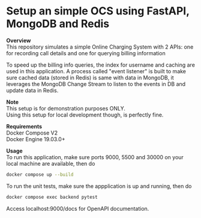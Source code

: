# Setup an simple OCS using FastAPI, MongoDB and Redis

**Overview**  
This repository simulates a simple Online Charging System with 2 APIs: one for recording call details and one for querying billing information

To speed up the billing info queries, the index for username and caching are used in this application. A process called "event listener" is built to make sure cached data (stored in Redis) is same with data in MongoDB, it leverages the MongoDB Change Stream to listen to the events in DB and update data in Redis.

**Note**  
This setup is for demonstration purposes ONLY.    
Using this setup for local development though, is perfectly fine.  

**Requirements**  
Docker Compose V2  
Docker Engine 19.03.0+

**Usage**  
To run this application, make sure ports 9000, 5500 and 30000 on your local machine are available, then do
```bash
docker compose up --build
```

To run the unit tests, make sure the appplication is up and running, then do
```bash
docker compose exec backend pytest
```

Access localhost:9000/docs for OpenAPI documentation.

